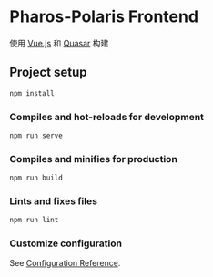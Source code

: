 # Pharos-Polaris Frontend

使用
[Vue.js](https://cn.vuejs.org/)
和
[Quasar](https://quasar.dev/)
构建

## Project setup

``` bash
npm install
```

### Compiles and hot-reloads for development

``` bash
npm run serve
```

### Compiles and minifies for production

``` bash
npm run build
```

### Lints and fixes files

``` bash
npm run lint
```

### Customize configuration

See [Configuration Reference](https://cli.vuejs.org/config/).
